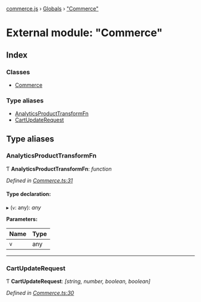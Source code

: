 [commerce.js](../README.md) › [Globals](../globals.md) › ["Commerce"](_commerce_.md)

# External module: "Commerce"

## Index

### Classes

* [Commerce](../classes/_commerce_.commerce.md)

### Type aliases

* [AnalyticsProductTransformFn](_commerce_.md#analyticsproducttransformfn)
* [CartUpdateRequest](_commerce_.md#cartupdaterequest)

## Type aliases

###  AnalyticsProductTransformFn

Ƭ **AnalyticsProductTransformFn**: *function*

*Defined in [Commerce.ts:31](https://github.com/shopjs/commerce.js/blob/3242f16/src/Commerce.ts#L31)*

#### Type declaration:

▸ (`v`: any): *any*

**Parameters:**

Name | Type |
------ | ------ |
`v` | any |

___

###  CartUpdateRequest

Ƭ **CartUpdateRequest**: *[string, number, boolean, boolean]*

*Defined in [Commerce.ts:30](https://github.com/shopjs/commerce.js/blob/3242f16/src/Commerce.ts#L30)*
